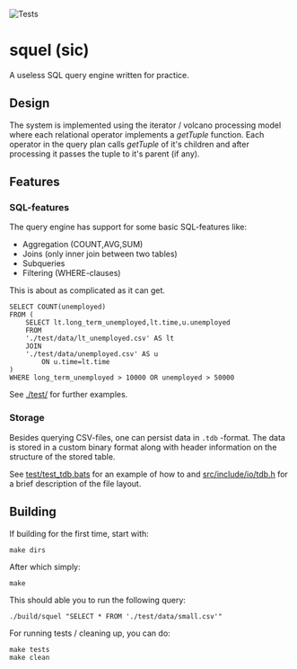 ![Tests](https://github.com/toppyy/squel/actions/workflows/tests.yml/badge.svg)

# squel (sic)

A useless SQL query engine written for practice.

## Design

The system is implemented using the iterator / volcano processing model where each relational operator implements a *getTuple* function. Each operator in the query plan calls *getTuple* of it's children and after processing it passes the tuple to it's parent (if any).


## Features


### SQL-features

The query engine has support for some basic SQL-features like:
- Aggregation (COUNT,AVG,SUM)
- Joins (only inner join between two tables)
- Subqueries
- Filtering (WHERE-clauses)

This is about as complicated as it can get. 


    SELECT COUNT(unemployed)
    FROM (
        SELECT lt.long_term_unemployed,lt.time,u.unemployed
        FROM
        './test/data/lt_unemployed.csv' AS lt 
        JOIN
        './test/data/unemployed.csv' AS u
            ON u.time=lt.time
    )
    WHERE long_term_unemployed > 10000 OR unemployed > 50000


See [./test/](./test/)  for further examples.

### Storage

Besides querying CSV-files, one can persist data in `.tdb` -format. The data is stored in a custom binary format along with header information on the structure of the stored table.

See [test/test_tdb.bats](./test/test_tdb.bats) for an example of how to and [src/include/io/tdb.h](src/include/io/tdb.h) for a brief description of the file layout.

## Building

If building for the first time, start with:

    make dirs

After which simply:

    make

This should able you to run the following query:

    ./build/squel "SELECT * FROM './test/data/small.csv'"

For running tests / cleaning up, you can do:

    make tests
    make clean




